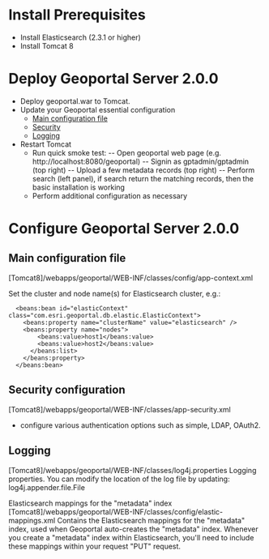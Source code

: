 # Install Prerequisites

- Install Elasticsearch (2.3.1 or higher)
- Install Tomcat 8

# Deploy Geoportal Server 2.0.0

- Deploy geoportal.war to Tomcat.
- Update your Geoportal essential configuration
  - [Main configuration file](#main-configuration-file)
  - [Security](#security-configuration)
  - [Logging](#logging)
- Restart Tomcat
  - Run quick smoke test:
     -- Open geoportal web page (e.g. http://localhost:8080/geoportal)
     -- Signin as gptadmin/gptadmin (top right)
     -- Upload a few metadata records (top right)
     -- Perform search (left panel), if search return the matching records, then the basic installation is working
  - Perform additional configuration as necessary

# Configure Geoportal Server 2.0.0

## Main configuration file

[Tomcat8]/webapps/geoportal/WEB-INF/classes/config/app-context.xml

Set the cluster and node name(s) for Elasticsearch cluster, e.g.:
```
  <beans:bean id="elasticContext" class="com.esri.geoportal.db.elastic.ElasticContext">
    <beans:property name="clusterName" value="elasticsearch" />
    <beans:property name="nodes">
        <beans:value>host1</beans:value>
        <beans:value>host2</beans:value>
      </beans:list>
    </beans:property>
  </beans:bean>  
```

## Security configuration
[Tomcat8]/webapps/geoportal/WEB-INF/classes/app-security.xml
- configure various authentication options such as simple, LDAP, OAuth2.

## Logging
[Tomcat8]/webapps/geoportal/WEB-INF/classes/log4j.properties
Logging properties. You can modify the location of the log file by updating:
log4j.appender.file.File

Elasticsearch mappings for the "metadata" index
[Tomcat8]/webapps/geoportal/WEB-INF/classes/config/elastic-mappings.xml
Contains the Elasticsearch mappings for the "metadata" index, used 
when Geoportal auto-creates the "metadata" index.
Whenever you create a "metadata" index within Elasticsearch, you'll 
need to include these mappings within your request "PUT" request.